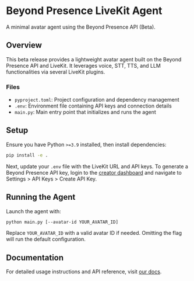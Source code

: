 # Beyond Presence LiveKit Agent

A minimal avatar agent using the Beyond Presence API (Beta).

## Overview

This beta release provides a lightweight avatar agent built on the Beyond Presence API and LiveKit.
It leverages voice, STT, TTS, and LLM functionalities via several LiveKit plugins.

### Files

- `pyproject.toml`: Project configuration and dependency management
- `.env`: Environment file containing API keys and connection details
- `main.py`: Main entry point that initializes and runs the agent

## Setup

Ensure you have Python `>=3.9` installed, then install dependencies:

```sh
pip install -e .
```

Next, update your `.env` file with the LiveKit URL and API keys.
To generate a Beyond Presence API key, login to the [creator dashboard](https://app.bey.chat) and navigate to Settings > API Keys > Create API Key.

## Running the Agent

Launch the agent with:

```sh
python main.py [--avatar-id YOUR_AVATAR_ID]
```

Replace `YOUR_AVATAR_ID` with a valid avatar ID if needed.
Omitting the flag will run the default configuration.

## Documentation

For detailed usage instructions and API reference, visit [our docs](https://docs.bey.dev/integration/livekit).
